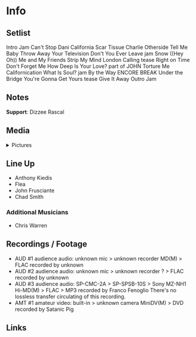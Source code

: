 # Info

## Setlist

Intro Jam
Can't Stop
Dani California
Scar Tissue
Charlie
Otherside
Tell Me Baby
Throw Away Your Television
Don't You Ever Leave jam
Snow ((Hey Oh))
Me and My Friends
Strip My Mind
London Calling tease
Right on Time
Don't Forget Me
How Deep Is Your Love? part of JOHN
Torture Me
Californication
What Is Soul? jam
By the Way
ENCORE BREAK
Under the Bridge
You're Gonna Get Yours tease
Give It Away
Outro Jam

## Notes

**Support**: Dizzee Rascal

## Media 

<details>
  <summary>Pictures</summary>
  <!--<img alt="Setlist" title="Setlist" src="_.jpg" height="200" />
  <img alt="Flyer" title="Flyer" src="_.jpg" height="200" />
  <img alt="Clipper" title="Clipper" src="_.jpg" height="200" />
  <img alt="Ticket" title="Ticket" src="_.jpg" height="200" />
  -->
</details>

## Line Up

* Anthony Kiedis
* Flea
* John Frusciante
* Chad Smith

### Additional Musicians

* Chris Warren

## Recordings / Footage

* AUD #1 audience audio: unknown mic > unknown recorder MD(M) > FLAC recorded by unknown 
* AUD #2 audience audio: unknown mic > unknown recorder ? > FLAC recorded by unknown 
* AUD #3 audience audio: SP-CMC-2A > SP-SPSB-10S > Sony MZ-NH1 Hi-MD(M) > FLAC > MP3 recorded by Franco Fenoglio There's no lossless transfer circulating of this recording.  
* AMT #1 amateur video: built-in > unknown camera MiniDV(M) > DVD recorded by Satanic Pig

## Links